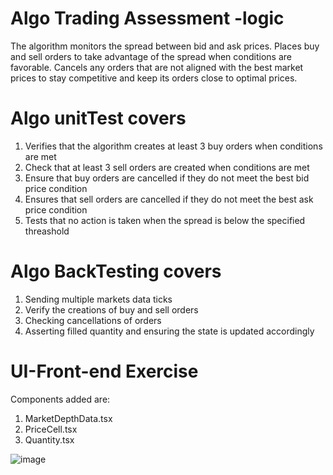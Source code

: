 # Algo Trading Assessment -logic  #
The algorithm monitors the spread between bid and ask prices.
Places buy and sell orders to take advantage of the spread when conditions are favorable.
Cancels any orders that are not aligned with the best market prices to stay competitive and keep its orders close to optimal prices.


# Algo unitTest covers #
1. Verifies that the algorithm creates at least 3 buy orders when conditions are met
2. Check that at least 3 sell orders are created when conditions are met
3. Ensure that buy orders are cancelled if they do not meet the best bid price condition
4. Ensures that sell orders are cancelled if they do not meet the best ask price condition
5. Tests that no action is taken when the spread is below the specified threashold 


# Algo BackTesting covers #
1. Sending multiple markets data ticks
2. Verify the creations of buy and sell orders
3. Checking cancellations of orders
4. Asserting filled quantity and ensuring the state is updated accordingly


  # UI-Front-end Exercise #
  Components added are:
  1. MarketDepthData.tsx
  2. PriceCell.tsx
  3. Quantity.tsx
     
 ![image](https://github.com/user-attachments/assets/cc46ef80-3d7b-4f2a-af06-64c5710a0b2a)
